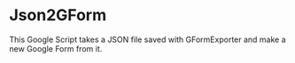 # Json2GForm

This Google Script takes a JSON file saved with GFormExporter and make a new Google Form from it.
